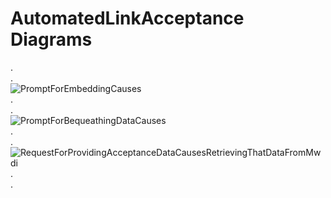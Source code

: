 # AutomatedLinkAcceptance Diagrams
.  
.  
![PromptForEmbeddingCauses](./01x_Embedding.png)  
.  
.  
![PromptForBequeathingDataCauses](./09x_BequeathYourDataAndDie.png)  
.  
.  
![RequestForProvidingAcceptanceDataCausesRetrievingThatDataFromMwdi](./10x_DataCollection.png)  
.  
.  